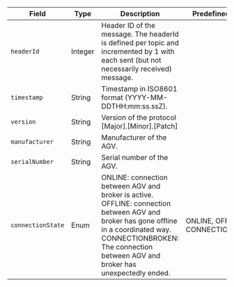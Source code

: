 | **Field** | **Type** | **Description** | **Predefined Values** | **Example Value** |
|-----------|----------|-----------------|----------------------|-------------------|
| `headerId` | Integer | Header ID of the message. The headerId is defined per topic and incremented by 1 with each sent (but not necessarily received) message. |  |  |
| `timestamp` | String | Timestamp in ISO8601 format (YYYY-MM-DDTHH:mm:ss.ssZ). |  | 1991-03-11T11:40:03.12Z |
| `version` | String | Version of the protocol [Major].[Minor].[Patch] |  | 1.3.2 |
| `manufacturer` | String | Manufacturer of the AGV. |  |  |
| `serialNumber` | String | Serial number of the AGV. |  |  |
| `connectionState` | Enum | ONLINE: connection between AGV and broker is active. OFFLINE: connection between AGV and broker has gone offline in a coordinated way. CONNECTIONBROKEN: The connection between AGV and broker has unexpectedly ended. | ONLINE, OFFLINE, CONNECTIONBROKEN |  |